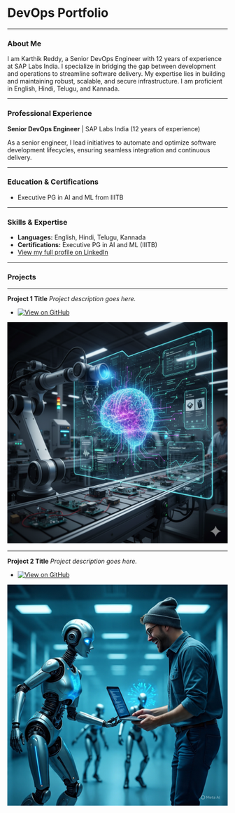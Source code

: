# DevOps Portfolio

---
### About Me
I am Karthik Reddy, a Senior DevOps Engineer with 12 years of experience at SAP Labs India. I specialize in bridging the gap between development and operations to streamline software delivery. My expertise lies in building and maintaining robust, scalable, and secure infrastructure. I am proficient in English, Hindi, Telugu, and Kannada.

---
### Professional Experience
**Senior DevOps Engineer** | SAP Labs India
(12 years of experience)

As a senior engineer, I lead initiatives to automate and optimize software development lifecycles, ensuring seamless integration and continuous delivery.

---
### Education & Certifications
* Executive PG in AI and ML from IIITB

---
### Skills & Expertise
* **Languages:** English, Hindi, Telugu, Kannada
* **Certifications:** Executive PG in AI and ML (IIITB)
* [View my full profile on LinkedIn](https://www.linkedin.com/in/karthik-reddy-222b1075/)

---
### Projects

---
**Project 1 Title**
*Project description goes here.*

* [![View on GitHub](https://img.shields.io/badge/GitHub-View_on_GitHub-blue?logo=GitHub)](LINK_TO_YOUR_PROJECT_GITHUB)

<center><img src="assets/img/1.png"/></center>

---
**Project 2 Title**
*Project description goes here.*

* [![View on GitHub](https://img.shields.io/badge/GitHub-View_on_GitHub-blue?logo=GitHub)](LINK_TO_YOUR_PROJECT_GITHUB)

<center><img src="assets/img/2.jpg"/></center>
